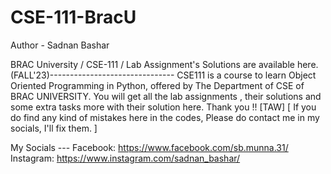 # CSE-111-BracU
Author - Sadnan Bashar

BRAC University / CSE-111 / Lab Assignment's Solutions are available here. (FALL'23)------------------------------- CSE111 is a course to learn Object Oriented Programming in Python, offered by The Department of CSE of BRAC UNIVERSITY. You will get all the lab assignments , their solutions and some extra tasks more with their solution here. Thank you !! [TAW] [ If you do find any kind of mistakes here in the codes, Please do contact me in my socials, I'll fix them. ]

My Socials ---
Facebook: https://www.facebook.com/sb.munna.31/
Instagram: https://www.instagram.com/sadnan_bashar/
